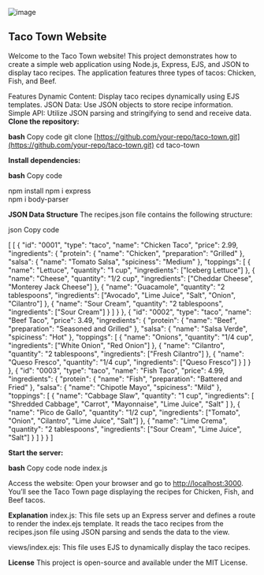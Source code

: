 ![image](https://github.com/user-attachments/assets/a67116dc-c45a-4b2c-b459-dea9a476b4a7)

## Taco Town Website


Welcome to the Taco Town website! This project demonstrates how to create a simple web application using Node.js, Express, EJS, and JSON to display taco recipes. The application features three types of tacos: Chicken, Fish, and Beef.

Features Dynamic Content: Display taco recipes dynamically using EJS templates. JSON Data: Use JSON objects to store recipe information. Simple API: Utilize JSON parsing and stringifying to send and receive data. 
**Clone the repository:**

**bash**  Copy code git clone  [https://github.com/your-repo/taco-town.git](https://github.com/your-repo/taco-town.git)  cd taco-town

**Install dependencies:**

**bash**
  Copy code 
  
  npm install
  npm i express   
  npm i body-parser

**JSON Data Structure**  The recipes.json file contains the following structure:

json
 Copy code
 
  [ [ { "id": "0001", "type": "taco", "name": "Chicken Taco", "price": 2.99, "ingredients": { "protein": { "name": "Chicken", "preparation": "Grilled" }, "salsa": { "name": "Tomato Salsa", "spiciness": "Medium" }, "toppings": [ { "name": "Lettuce", "quantity": "1 cup", "ingredients": ["Iceberg Lettuce"] }, { "name": "Cheese", "quantity": "1/2 cup", "ingredients": ["Cheddar Cheese", "Monterey Jack Cheese"] }, { "name": "Guacamole", "quantity": "2 tablespoons", "ingredients": ["Avocado", "Lime Juice", "Salt", "Onion", "Cilantro"] }, { "name": "Sour Cream", "quantity": "2 tablespoons", "ingredients": ["Sour Cream"] } ] } }, { "id": "0002", "type": "taco", "name": "Beef Taco", "price": 3.49, "ingredients": { "protein": { "name": "Beef", "preparation": "Seasoned and Grilled" }, "salsa": { "name": "Salsa Verde", "spiciness": "Hot" }, "toppings": [ { "name": "Onions", "quantity": "1/4 cup", "ingredients": ["White Onion", "Red Onion"] }, { "name": "Cilantro", "quantity": "2 tablespoons", "ingredients": ["Fresh Cilantro"] }, { "name": "Queso Fresco", "quantity": "1/4 cup", "ingredients": ["Queso Fresco"] } ] } }, { "id": "0003", "type": "taco", "name": "Fish Taco", "price": 4.99, "ingredients": { "protein": { "name": "Fish", "preparation": "Battered and Fried" }, "salsa": { "name": "Chipotle Mayo", "spiciness": "Mild" }, "toppings": [ { "name": "Cabbage Slaw", "quantity": "1 cup", "ingredients": [ "Shredded Cabbage", "Carrot", "Mayonnaise", "Lime Juice", "Salt" ] }, { "name": "Pico de Gallo", "quantity": "1/2 cup", "ingredients": ["Tomato", "Onion", "Cilantro", "Lime Juice", "Salt"] }, { "name": "Lime Crema", "quantity": "2 tablespoons", "ingredients": ["Sour Cream", "Lime Juice", "Salt"] } ] } } ]

 
**Start the server:**

**bash** 
 Copy code
 node index.js 
  
  Access the website: Open your browser and go to  [http://localhost:3000](http://localhost:3000/). You’ll see the Taco Town page displaying the recipes for Chicken, Fish, and Beef tacos.

**Explanation** 
 index.js: This file sets up an Express server and defines a route to render the index.ejs template. It reads the taco recipes from the recipes.json file using JSON parsing and sends the data to the view.

views/index.ejs: This file uses EJS to dynamically display the taco recipes.

**License**  This project is open-source and available under the MIT License.
